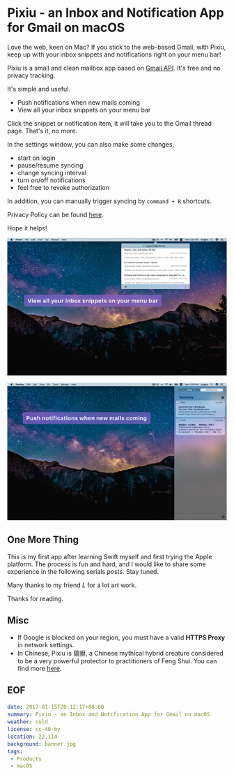 Pixiu - an Inbox and Notification App for Gmail on macOS
===

Love the web, keen on Mac? If you stick to the web-based Gmail, with Pixiu, keep up with your inbox snippets and notifications right on your menu bar!

Pixiu is a small and clean mailbox app based on [Gmail API][gmail-api]. It's free and no privacy tracking.

It's simple and useful.

- Push notifications when new mails coming
- View all your inbox snippets on your menu bar

Click the snippet or notification item, it will take you to the Gmail thread page. That's it, no more.

In the settings window, you can also make some changes,

- start on login
- pause/resume syncing
- change syncing interval
- turn on/off notifications
- feel free to revoke authorization

In addition, you can manually trigger syncing by `command + R` shortcuts.

Privacy Policy can be found [here](privacy).

Hope it helps!

![](inbox.png?imageView2/2/w/1024/format/jpg)

![](notification.png?imageView2/2/w/1024/format/jpg)

## One More Thing
This is my first app after learning Swift myself and first trying the Apple platform. The process is fun and hard, and I would like to share some experience in the following serials posts. Stay tuned.

Many thanks to my friend *L* for a lot art work.

Thanks for reading.

## Misc
- If Google is blocked on your region, you must have a valid **HTTPS Proxy** in network settings. 
- In Chinese, Pixiu is 貔貅, a Chinese mythical hybrid creature considered to be a very powerful protector to practitioners of Feng Shui. You can find more [here][pixiu].

## EOF
 ```yaml
date: 2017-01-15T20:12:17+08:00
summary: Pixiu - an Inbox and Notification App for Gmail on macOS
weather: cold
license: cc-40-by
location: 22,114
background: banner.jpg
tags:
  - Products
  - macOS
```

[gmail-api]: https://developers.google.com/gmail/api/
[pixiu]: https://en.wikipedia.org/wiki/Pixiu
